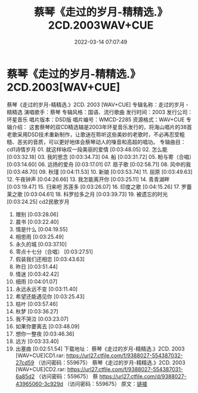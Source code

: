 ﻿---
title: 蔡琴《走过的岁月-精精选.》2CD.2003WAV+CUE
date: 2022-03-14 07:07:49
categories: WAV车载音乐、镜像
tags: 华语中文
---
# 蔡琴《走过的岁月-精精选.》2CD.2003[WAV+CUE]

蔡琴《走过的岁月-精精选.》2CD. 2003 [WAV+CUE]
专辑名称：走过的岁月 - 精精选
演唱歌手：蔡琴
专辑风格：国语、流行歌曲
发行时间：2003
发行公司：环星音乐
唱片版本：DSD版
唱片编号：WMCD-2285
资源格式：WAV+CUE
专辑介绍：
这套蔡琴的双CD精选辑是2003年环星音乐发行的，将海山唱片的38首老歌采用DSD技术重新制作，让歌迷在聆听这些美妙的老歌时，不必再忍受粗糙、恶劣的音质，可以更好地体会蔡琴动人的嗓音和高超的唱功。
专辑曲目：
cd1诗情岁月
01.
就这样咏叹一段美丽的爱情
[0:03:48.05]
02. 怎么能
[0:03:32.18]
03. 我的思念
[0:03:34.73]
04. 船
[0:03:31.72]
05. 盼与寄（合唱）
[0:03:14.60]
06. 远扬的爱舟
[0:03:17.01]
07. 扇子歌
[0:02:58.71]
08. 风中的我
[0:03:48.70]
09. 秋瑾
[0:04:11.53]
10. 新娘
[0:03:53.74]
11. 屈原
[0:03:49.63]
12. 午夜钟声
[0:04:26.66]
13. 我怎能离开你
[0:03:25.11]
14. 青青湖畔
[0:03:19.47]
15. 归来吧 苏莲多
[0:03:26.07]
16. 印度之歌
[0:04:15.26]
17. 罗蕾莱之歌
[0:03:04.61]
18. 科罗拉多之月
[0:03:39.73]
19. 被遗忘的时光
[0:03:24.25]
cd2民歌岁月
01. 赠别
[0:03:28.06]
02. 晨书
[0:03:22.40]
03. 情是什么
[0:04:19.55]
04. 相思雨
[0:03:25.49]
05. 永久的城
[0:03:37.10]
06. 零点十七分（合唱）
[0:03:27.51]
07. 假装我们还相恋
[0:03:43.63]
08. 昨日
[0:03:51.44]
09. 情迷
[0:03:42.42]
10. 细雨
[0:04:01.07]
11. 永远永远不变
[0:03:11.40]
12. 希望还能遇见你
[0:03:25.43]
13. 枯叶
[0:03:57.46]
14. 秋梦
[0:03:36.27]
15. 我不哭泣
[0:03:23.07]
16. 如果你要离去
[0:03:48.09]
17. 想你一整夜
[0:03:46.36]
18. 远方
[0:03:33.40]
19. 出塞曲
[0:02:51.54]
下载地址：
蔡琴《走过的岁月-精精选.》2CD. 2003 [WAV+CUE]CD1.rar: https://url27.ctfile.com/f/9388027-554387032-27cd59
（访问密码：559675）
蔡琴《走过的岁月-精精选.》2CD. 2003 [WAV+CUE]CD2.rar: https://url27.ctfile.com/f/9388027-554387031-6a85d2
（访问密码：559675）
蔡
https://url27.ctfile.com/d/9388027-43965060-3c929d
（访问密码：559675）
原文：[链接](https://blog.sina.com.cn/s/blog_1647c7e7601030w6s.html)
